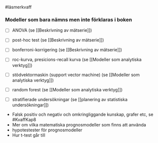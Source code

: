 #läsmerkvaff
### Modeller som bara nämns men inte förklaras i boken
- [ ] ANOVA (se [[Beskrivning av mätserie]])
- [ ] post-hoc test (se [[Beskrivning av mätserie]])
- [ ] bonferroni-korrigering (se [[Beskrivning av mätserie]])
- [ ] roc-kurva, presicions-recall kurva (se [[Modeller som analytiska verktyg]])
- [ ] stödvektormaskin (support vector machine) (se [[Modeller som analytiska verktyg]])
- [ ] random forest (se [[Modeller som analytiska verktyg]])
- [ ] stratifierade undersökningar (se [[planering av statistiska undersökningar]])


- Falsk positiv och negativ och omkringliggande kunskap, grafer etc, se #KvaffKap8 
- Mer om vilka matematiska prognosmodeller som finns att använda
- hypotestester för prognosmodeller
- Hur t-test går till


